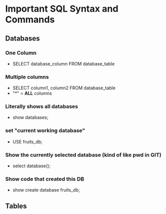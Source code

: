 # Important SQL Syntax and Commands
## **Databases**
### One Column
- SELECT database_column FROM database_table


### Multiple columns
- SELECT column1, column2 FROM database_table
- "*" = **ALL** columns 

### Literally shows all databases
- show databases;

### set "current working database"
- USE fruits_db;

### Show the currently selected database (kind of like pwd in GIT)
- select database();

### Show code that created this DB
- show create database fruits_db; 

## **Tables**

###  